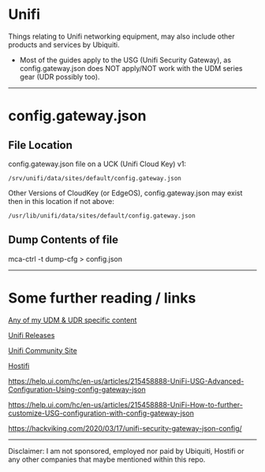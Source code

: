 # Unifi

Things relating to Unifi networking equipment, may also include other products and services by Ubiquiti.


* Most of the guides apply to the USG (Unifi Security Gateway), as config.gateway.json does NOT apply/NOT work with the UDM series gear (UDR possibly too).


----
# config.gateway.json 

## File Location

config.gateway.json file on a UCK (Unifi Cloud Key) v1:

```/srv/unifi/data/sites/default/config.gateway.json```

Other Versions of CloudKey (or EdgeOS), config.gateway.json may exist then in this location if not above:

```/usr/lib/unifi/data/sites/default/config.gateway.json```
	
## Dump Contents of file
mca-ctrl -t dump-cfg > config.json

----

# Some further reading / links

[Any of my UDM & UDR specific content](main/UDM_UDR)

[Unifi Releases](https://community.ui.com/releases)

[Unifi Community Site](https://community.ui.com/)

[Hostifi](https://www.hostifi.com/) 

https://help.ui.com/hc/en-us/articles/215458888-UniFi-USG-Advanced-Configuration-Using-config-gateway-json

https://help.ui.com/hc/en-us/articles/215458888-UniFi-How-to-further-customize-USG-configuration-with-config-gateway-json

https://hackviking.com/2020/03/17/unifi-security-gateway-json-config/


----

Disclaimer: I am not sponsored, employed nor paid by Ubiquiti, Hostifi or any other companies that maybe mentioned within this repo.
